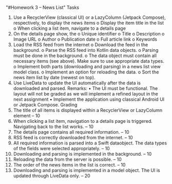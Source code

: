 
"#Homework 3 – News List"
Tasks
1. Use a RecyclerView (classical UI) or a LazyColumn (Jetpack Compose), respectively, to display
the news items
o Display the item title in the list
o When clicking a list item, navigate to a details page
2. On the details page show, the
o Unique identifier
o Title
o Description
o Image URL
o Author
o Publication date
o Full article link
o Keywords
3. Load the RSS feed from the internet
o Download the feed in the background.
o Parse the RSS feed into Kotlin data objects.
o Parsing must be done in the background.
o The data object must contain all necessary items (see above). Make sure to use
appropriate data types.
o Implement both parts (downloading and parsing) in a news list view model class.
o Implement an option for reloading the data.
o Sort the news item list by date (newest on top).
4. Use LiveData to update the UI automatically after the data is downloaded and parsed.
Remarks:
• The UI must be functional. The layout will not be graded as we will implement a refined
layout in the next assignment
• Implement the application using classical Android UI or Jetpack Compose.
Grading
1. The title of all items is displayed within a RecyclerView or LazyColumn element – 10
2. When clicking a list item, navigation to a details page is triggered. Navigating back to the list
works. – 10
3. The details page contains all required information. – 10
4. RSS feed is correctly downloaded from the internet. – 10
5. All required information is parsed into a Swift dataobject. The data types of the fields were
selected appropriately. – 10
6. Downloading and parsing is implemented in the background. – 10
7. Reloading the data from the server is possible. – 10
8. The order of the news items in the list is correct. – 10
9. Downloading and parsing is implemented in a model object. The UI is updated through
LiveData only. – 20
